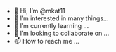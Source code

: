 - 👋 Hi, I’m @mkat11
- 👀 I’m interested in many things...
- 🌱 I’m currently learning  ...
- 💞️ I’m looking to collaborate on ...
- 📫 How to reach me ...

<!---
mkat11/mkat11 is a ✨ special ✨ repository because its `README.md` (this file) appears on your GitHub profile.
You can click the Preview link to take a look at your changes.
--->
